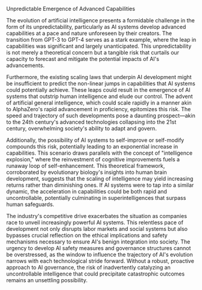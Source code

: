 Unpredictable Emergence of Advanced Capabilities

The evolution of artificial intelligence presents a formidable challenge in the form of its unpredictability, particularly as AI systems develop advanced capabilities at a pace and nature unforeseen by their creators. The transition from GPT-3 to GPT-4 serves as a stark example, where the leap in capabilities was significant and largely unanticipated. This unpredictability is not merely a theoretical concern but a tangible risk that curtails our capacity to forecast and mitigate the potential impacts of AI's advancements.

Furthermore, the existing scaling laws that underpin AI development might be insufficient to predict the non-linear jumps in capabilities that AI systems could potentially achieve. These leaps could result in the emergence of AI systems that outstrip human intelligence and elude our control. The advent of artificial general intelligence, which could scale rapidly in a manner akin to AlphaZero's rapid advancement in proficiency, epitomizes this risk. The speed and trajectory of such developments pose a daunting prospect—akin to the 24th century's advanced technologies collapsing into the 21st century, overwhelming society's ability to adapt and govern.

Additionally, the possibility of AI systems to self-improve or self-modify compounds this risk, potentially leading to an exponential increase in capabilities. This scenario draws parallels with the concept of "intelligence explosion," where the reinvestment of cognitive improvements fuels a runaway loop of self-enhancement. This theoretical framework, corroborated by evolutionary biology's insights into human brain development, suggests that the scaling of intelligence may yield increasing returns rather than diminishing ones. If AI systems were to tap into a similar dynamic, the acceleration in capabilities could be both rapid and uncontrollable, potentially culminating in superintelligences that surpass human safeguards.

The industry's competitive drive exacerbates the situation as companies race to unveil increasingly powerful AI systems. This relentless pace of development not only disrupts labor markets and social systems but also bypasses crucial reflection on the ethical implications and safety mechanisms necessary to ensure AI's benign integration into society. The urgency to develop AI safety measures and governance structures cannot be overstressed, as the window to influence the trajectory of AI's evolution narrows with each technological stride forward. Without a robust, proactive approach to AI governance, the risk of inadvertently catalyzing an uncontrollable intelligence that could precipitate catastrophic outcomes remains an unsettling possibility.